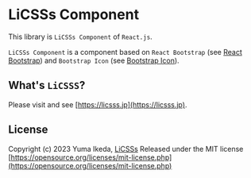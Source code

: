 # LiCSSs Component

This library is `LiCSSs Component` of `React.js`.

`LiCSSs Component` is a component based on `React Bootstrap` (see [React Bootstrap](https://react-bootstrap.github.io/)) and `Bootstrap Icon` (see [Bootstrap Icon](https://icons.getbootstrap.com/)).

## What's `LiCSSS`?

Please visit and see [https://licsss.jp](https://licsss.jp).

## License

Copyright (c) 2023 Yuma Ikeda, [LiCSSs](https://licsss.jp)
Released under the MIT license
[https://opensource.org/licenses/mit-license.php](https://opensource.org/licenses/mit-license.php)
